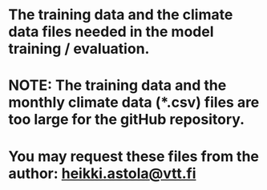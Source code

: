 # The training data and the climate data files needed in the model training / evaluation.

# NOTE: The training data and the monthly climate data (*.csv) files are too large for the gitHub repository.
#  You may request these files from the author: heikki.astola@vtt.fi

